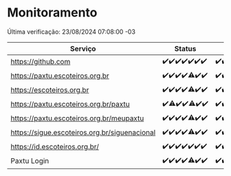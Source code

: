 # Monitoramento

Última verificação: 23/08/2024 07:08:00 -03

|Serviço|Status|Últimas 24h|
|---|---|---|
|https://github.com|<span title="2024-08-16: OK=24">✔️</span><span title="2024-08-17: OK=24">✔️</span><span title="2024-08-18: OK=23">✔️</span><span title="2024-08-19: OK=23">✔️</span><span title="2024-08-20: OK=24">✔️</span><span title="2024-08-21: OK=24">✔️</span><span title="2024-08-22: OK=9">✔️</span>|<span title="22/08/2024 07:08:00 -03 : 200">✔️</span><span title="22/08/2024 08:06:00 -03 : 200">✔️</span><span title="22/08/2024 09:13:00 -03 : 200">✔️</span><span title="22/08/2024 10:12:00 -03 : 200">✔️</span><span title="22/08/2024 11:06:00 -03 : 200">✔️</span><span title="22/08/2024 12:09:00 -03 : 200">✔️</span><span title="22/08/2024 13:08:00 -03 : 200">✔️</span><span title="22/08/2024 14:06:00 -03 : 200">✔️</span><span title="22/08/2024 15:09:00 -03 : 200">✔️</span><span title="22/08/2024 16:06:00 -03 : 200">✔️</span><span title="22/08/2024 17:08:00 -03 : 200">✔️</span><span title="22/08/2024 18:08:00 -03 : 200">✔️</span><span title="22/08/2024 19:08:00 -03 : 200">✔️</span><span title="22/08/2024 20:07:00 -03 : 200">✔️</span><span title="22/08/2024 21:35:00 -03 : 200">✔️</span><span title="22/08/2024 22:59:00 -03 : 200">✔️</span><span title="22/08/2024 23:35:00 -03 : 200">✔️</span><span title="23/08/2024 00:08:00 -03 : 200">✔️</span><span title="23/08/2024 01:09:00 -03 : 200">✔️</span><span title="23/08/2024 02:08:00 -03 : 200">✔️</span><span title="23/08/2024 03:10:00 -03 : 200">✔️</span><span title="23/08/2024 04:08:00 -03 : 200">✔️</span><span title="23/08/2024 05:11:00 -03 : 200">✔️</span><span title="23/08/2024 06:07:00 -03 : 200">✔️</span><span title="23/08/2024 07:08:00 -03 : 200">✔️</span>|
|https://paxtu.escoteiros.org.br|<span title="2024-08-16: OK=24">✔️</span><span title="2024-08-17: OK=24">✔️</span><span title="2024-08-18: OK=23">✔️</span><span title="2024-08-19: OK=23">✔️</span><span title="2024-08-20: OK=23, Falhas=1">⚠️</span><span title="2024-08-21: OK=24">✔️</span><span title="2024-08-22: OK=9">✔️</span>|<span title="22/08/2024 07:08:00 -03 : 200">✔️</span><span title="22/08/2024 08:06:00 -03 : 200">✔️</span><span title="22/08/2024 09:13:00 -03 : 200">✔️</span><span title="22/08/2024 10:12:00 -03 : 200">✔️</span><span title="22/08/2024 11:06:00 -03 : 200">✔️</span><span title="22/08/2024 12:09:00 -03 : 200">✔️</span><span title="22/08/2024 13:08:00 -03 : 200">✔️</span><span title="22/08/2024 14:06:00 -03 : 200">✔️</span><span title="22/08/2024 15:09:00 -03 : 200">✔️</span><span title="22/08/2024 16:06:00 -03 : 200">✔️</span><span title="22/08/2024 17:08:00 -03 : 200">✔️</span><span title="22/08/2024 18:08:00 -03 : 200">✔️</span><span title="22/08/2024 19:08:00 -03 : 200">✔️</span><span title="22/08/2024 20:07:00 -03 : 200">✔️</span><span title="22/08/2024 21:35:00 -03 : 200">✔️</span><span title="22/08/2024 22:59:00 -03 : 200">✔️</span><span title="22/08/2024 23:35:00 -03 : 200">✔️</span><span title="23/08/2024 00:08:00 -03 : 200">✔️</span><span title="23/08/2024 01:09:00 -03 : 200">✔️</span><span title="23/08/2024 02:08:00 -03 : 200">✔️</span><span title="23/08/2024 03:10:00 -03 : 200">✔️</span><span title="23/08/2024 04:08:00 -03 : 200">✔️</span><span title="23/08/2024 05:11:00 -03 : 200">✔️</span><span title="23/08/2024 06:07:00 -03 : 200">✔️</span><span title="23/08/2024 07:08:00 -03 : 200">✔️</span>|
|https://escoteiros.org.br|<span title="2024-08-16: OK=24">✔️</span><span title="2024-08-17: OK=24">✔️</span><span title="2024-08-18: OK=23">✔️</span><span title="2024-08-19: OK=23">✔️</span><span title="2024-08-20: OK=23, Falhas=1">⚠️</span><span title="2024-08-21: OK=24">✔️</span><span title="2024-08-22: OK=9">✔️</span>|<span title="22/08/2024 07:08:00 -03 : 200">✔️</span><span title="22/08/2024 08:06:00 -03 : 200">✔️</span><span title="22/08/2024 09:13:00 -03 : 200">✔️</span><span title="22/08/2024 10:12:00 -03 : 200">✔️</span><span title="22/08/2024 11:06:00 -03 : 200">✔️</span><span title="22/08/2024 12:09:00 -03 : 200">✔️</span><span title="22/08/2024 13:08:00 -03 : 200">✔️</span><span title="22/08/2024 14:06:00 -03 : 200">✔️</span><span title="22/08/2024 15:09:00 -03 : 200">✔️</span><span title="22/08/2024 16:06:00 -03 : 200">✔️</span><span title="22/08/2024 17:08:00 -03 : 200">✔️</span><span title="22/08/2024 18:08:00 -03 : 200">✔️</span><span title="22/08/2024 19:08:00 -03 : 200">✔️</span><span title="22/08/2024 20:07:00 -03 : 200">✔️</span><span title="22/08/2024 21:35:00 -03 : 200">✔️</span><span title="22/08/2024 22:59:00 -03 : 200">✔️</span><span title="22/08/2024 23:35:00 -03 : 200">✔️</span><span title="23/08/2024 00:08:00 -03 : 200">✔️</span><span title="23/08/2024 01:10:00 -03 : 200">✔️</span><span title="23/08/2024 02:08:00 -03 : 200">✔️</span><span title="23/08/2024 03:10:00 -03 : 200">✔️</span><span title="23/08/2024 04:08:00 -03 : 200">✔️</span><span title="23/08/2024 05:11:00 -03 : 200">✔️</span><span title="23/08/2024 06:07:00 -03 : 200">✔️</span><span title="23/08/2024 07:08:00 -03 : 200">✔️</span>|
|https://paxtu.escoteiros.org.br/paxtu|<span title="2024-08-16: OK=24">✔️</span><span title="2024-08-17: OK=23, Falhas=1">⚠️</span><span title="2024-08-18: OK=23">✔️</span><span title="2024-08-19: OK=23">✔️</span><span title="2024-08-20: OK=23, Falhas=1">⚠️</span><span title="2024-08-21: OK=24">✔️</span><span title="2024-08-22: OK=9">✔️</span>|<span title="22/08/2024 07:08:00 -03 : 200">✔️</span><span title="22/08/2024 08:06:00 -03 : 200">✔️</span><span title="22/08/2024 09:13:00 -03 : 200">✔️</span><span title="22/08/2024 10:12:00 -03 : 200">✔️</span><span title="22/08/2024 11:06:00 -03 : 200">✔️</span><span title="22/08/2024 12:09:00 -03 : 200">✔️</span><span title="22/08/2024 13:08:00 -03 : 200">✔️</span><span title="22/08/2024 14:06:00 -03 : 200">✔️</span><span title="22/08/2024 15:09:00 -03 : 200">✔️</span><span title="22/08/2024 16:06:00 -03 : 200">✔️</span><span title="22/08/2024 17:08:00 -03 : 200">✔️</span><span title="22/08/2024 18:08:00 -03 : 200">✔️</span><span title="22/08/2024 19:08:00 -03 : 200">✔️</span><span title="22/08/2024 20:07:00 -03 : 200">✔️</span><span title="22/08/2024 21:35:00 -03 : 200">✔️</span><span title="22/08/2024 22:59:00 -03 : 200">✔️</span><span title="22/08/2024 23:35:00 -03 : 200">✔️</span><span title="23/08/2024 00:08:00 -03 : 200">✔️</span><span title="23/08/2024 01:10:00 -03 : 200">✔️</span><span title="23/08/2024 02:08:00 -03 : 200">✔️</span><span title="23/08/2024 03:10:00 -03 : 200">✔️</span><span title="23/08/2024 04:08:00 -03 : 200">✔️</span><span title="23/08/2024 05:11:00 -03 : 200">✔️</span><span title="23/08/2024 06:07:00 -03 : 200">✔️</span><span title="23/08/2024 07:08:00 -03 : 200">✔️</span>|
|https://paxtu.escoteiros.org.br/meupaxtu|<span title="2024-08-16: OK=24">✔️</span><span title="2024-08-17: OK=24">✔️</span><span title="2024-08-18: OK=23">✔️</span><span title="2024-08-19: OK=23">✔️</span><span title="2024-08-20: OK=23, Falhas=1">⚠️</span><span title="2024-08-21: OK=24">✔️</span><span title="2024-08-22: OK=9">✔️</span>|<span title="22/08/2024 07:08:00 -03 : 200">✔️</span><span title="22/08/2024 08:06:00 -03 : 200">✔️</span><span title="22/08/2024 09:13:00 -03 : 200">✔️</span><span title="22/08/2024 10:12:00 -03 : 200">✔️</span><span title="22/08/2024 11:06:00 -03 : 200">✔️</span><span title="22/08/2024 12:09:00 -03 : 200">✔️</span><span title="22/08/2024 13:08:00 -03 : 200">✔️</span><span title="22/08/2024 14:06:00 -03 : 200">✔️</span><span title="22/08/2024 15:09:00 -03 : 502">❌</span><span title="22/08/2024 16:06:00 -03 : 200">✔️</span><span title="22/08/2024 17:08:00 -03 : 200">✔️</span><span title="22/08/2024 18:08:00 -03 : 200">✔️</span><span title="22/08/2024 19:08:00 -03 : 200">✔️</span><span title="22/08/2024 20:07:00 -03 : 200">✔️</span><span title="22/08/2024 21:35:00 -03 : 200">✔️</span><span title="22/08/2024 22:59:00 -03 : 200">✔️</span><span title="22/08/2024 23:35:00 -03 : 200">✔️</span><span title="23/08/2024 00:08:00 -03 : 200">✔️</span><span title="23/08/2024 01:10:00 -03 : 200">✔️</span><span title="23/08/2024 02:08:00 -03 : 200">✔️</span><span title="23/08/2024 03:10:00 -03 : 200">✔️</span><span title="23/08/2024 04:08:00 -03 : 200">✔️</span><span title="23/08/2024 05:11:00 -03 : 200">✔️</span><span title="23/08/2024 06:07:00 -03 : 200">✔️</span><span title="23/08/2024 07:08:00 -03 : 200">✔️</span>|
|https://sigue.escoteiros.org.br/siguenacional|<span title="2024-08-16: OK=24">✔️</span><span title="2024-08-17: OK=24">✔️</span><span title="2024-08-18: OK=23">✔️</span><span title="2024-08-19: OK=23">✔️</span><span title="2024-08-20: OK=23, Falhas=1">⚠️</span><span title="2024-08-21: OK=24">✔️</span><span title="2024-08-22: OK=9">✔️</span>|<span title="22/08/2024 07:08:00 -03 : 200">✔️</span><span title="22/08/2024 08:06:00 -03 : 200">✔️</span><span title="22/08/2024 09:13:00 -03 : 200">✔️</span><span title="22/08/2024 10:12:00 -03 : 200">✔️</span><span title="22/08/2024 11:06:00 -03 : 200">✔️</span><span title="22/08/2024 12:09:00 -03 : 200">✔️</span><span title="22/08/2024 13:08:00 -03 : 200">✔️</span><span title="22/08/2024 14:06:00 -03 : 200">✔️</span><span title="22/08/2024 15:09:00 -03 : 200">✔️</span><span title="22/08/2024 16:06:00 -03 : 200">✔️</span><span title="22/08/2024 17:08:00 -03 : 200">✔️</span><span title="22/08/2024 18:08:00 -03 : 200">✔️</span><span title="22/08/2024 19:08:00 -03 : 200">✔️</span><span title="22/08/2024 20:07:00 -03 : 200">✔️</span><span title="22/08/2024 21:35:00 -03 : 200">✔️</span><span title="22/08/2024 22:59:00 -03 : 200">✔️</span><span title="22/08/2024 23:35:00 -03 : 200">✔️</span><span title="23/08/2024 00:08:00 -03 : 200">✔️</span><span title="23/08/2024 01:10:00 -03 : 200">✔️</span><span title="23/08/2024 02:08:00 -03 : 200">✔️</span><span title="23/08/2024 03:10:00 -03 : 200">✔️</span><span title="23/08/2024 04:08:00 -03 : 200">✔️</span><span title="23/08/2024 05:11:00 -03 : 200">✔️</span><span title="23/08/2024 06:07:00 -03 : 200">✔️</span><span title="23/08/2024 07:08:00 -03 : 200">✔️</span>|
|https://id.escoteiros.org.br/|<span title="2024-08-16: OK=24">✔️</span><span title="2024-08-17: OK=24">✔️</span><span title="2024-08-18: OK=23">✔️</span><span title="2024-08-19: OK=23">✔️</span><span title="2024-08-20: OK=24">✔️</span><span title="2024-08-21: OK=24">✔️</span><span title="2024-08-22: OK=9">✔️</span>|<span title="22/08/2024 07:08:00 -03 : 200">✔️</span><span title="22/08/2024 08:06:00 -03 : 200">✔️</span><span title="22/08/2024 09:13:00 -03 : 200">✔️</span><span title="22/08/2024 10:12:00 -03 : 200">✔️</span><span title="22/08/2024 11:06:00 -03 : 200">✔️</span><span title="22/08/2024 12:09:00 -03 : 200">✔️</span><span title="22/08/2024 13:08:00 -03 : 200">✔️</span><span title="22/08/2024 14:06:00 -03 : 200">✔️</span><span title="22/08/2024 15:09:00 -03 : 200">✔️</span><span title="22/08/2024 16:06:00 -03 : 200">✔️</span><span title="22/08/2024 17:08:00 -03 : 200">✔️</span><span title="22/08/2024 18:08:00 -03 : 200">✔️</span><span title="22/08/2024 19:08:00 -03 : 200">✔️</span><span title="22/08/2024 20:07:00 -03 : 200">✔️</span><span title="22/08/2024 21:35:00 -03 : 200">✔️</span><span title="22/08/2024 22:59:00 -03 : 200">✔️</span><span title="22/08/2024 23:35:00 -03 : 200">✔️</span><span title="23/08/2024 00:08:00 -03 : 200">✔️</span><span title="23/08/2024 01:10:00 -03 : 200">✔️</span><span title="23/08/2024 02:08:00 -03 : 200">✔️</span><span title="23/08/2024 03:10:00 -03 : 200">✔️</span><span title="23/08/2024 04:08:00 -03 : 200">✔️</span><span title="23/08/2024 05:11:00 -03 : 200">✔️</span><span title="23/08/2024 06:07:00 -03 : 200">✔️</span><span title="23/08/2024 07:08:00 -03 : 200">✔️</span>|
|Paxtu Login|<span title="2024-08-16: OK=24">✔️</span><span title="2024-08-17: OK=24">✔️</span><span title="2024-08-18: OK=23">✔️</span><span title="2024-08-19: OK=23">✔️</span><span title="2024-08-20: OK=23, Falhas=1">⚠️</span><span title="2024-08-21: OK=24">✔️</span><span title="2024-08-22: OK=9">✔️</span>|<span title="22/08/2024 07:08:00 -03 : 200">✔️</span><span title="22/08/2024 08:06:00 -03 : 200">✔️</span><span title="22/08/2024 09:13:00 -03 : 200">✔️</span><span title="22/08/2024 10:12:00 -03 : 200">✔️</span><span title="22/08/2024 11:06:00 -03 : 200">✔️</span><span title="22/08/2024 12:09:00 -03 : 200">✔️</span><span title="22/08/2024 13:08:00 -03 : 200">✔️</span><span title="22/08/2024 14:06:00 -03 : 200">✔️</span><span title="22/08/2024 15:09:00 -03 : 200">✔️</span><span title="22/08/2024 16:06:00 -03 : 200">✔️</span><span title="22/08/2024 17:08:00 -03 : 200">✔️</span><span title="22/08/2024 18:08:00 -03 : 200">✔️</span><span title="22/08/2024 19:08:00 -03 : 200">✔️</span><span title="22/08/2024 20:07:00 -03 : 200">✔️</span><span title="22/08/2024 21:35:00 -03 : 200">✔️</span><span title="22/08/2024 22:59:00 -03 : 200">✔️</span><span title="22/08/2024 23:35:00 -03 : 200">✔️</span><span title="23/08/2024 00:08:00 -03 : 200">✔️</span><span title="23/08/2024 01:10:00 -03 : 200">✔️</span><span title="23/08/2024 02:08:00 -03 : 200">✔️</span><span title="23/08/2024 03:10:00 -03 : 200">✔️</span><span title="23/08/2024 04:08:00 -03 : 200">✔️</span><span title="23/08/2024 05:11:00 -03 : 200">✔️</span><span title="23/08/2024 06:07:00 -03 : 200">✔️</span><span title="23/08/2024 07:08:00 -03 : 200">✔️</span>|
